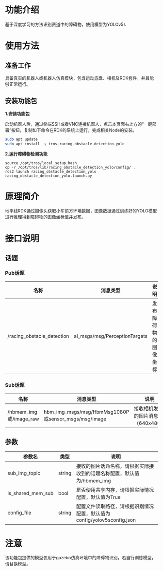 # 功能介绍

基于深度学习的方法识别赛道中的障碍物，使用模型为YOLOv5s

# 使用方法

## 准备工作

具备真实的机器人或机器人仿真模块，包含运动底盘、相机及RDK套件，并且能够正常运行。

## 安装功能包

**1.安装功能包**

启动机器人后，通过终端SSH或者VNC连接机器人，点击本页面右上方的“一键部署”按钮，复制如下命令在RDK的系统上运行，完成相关Node的安装。

```bash
sudo apt update
sudo apt install -y tros-racing-obstacle-detection-yolo
```

**2.运行障碍物检测功能**

```shell
source /opt/tros/local_setup.bash
cp -r /opt/tros/lib/racing_obstacle_detection_yolo/config/ .
ros2 launch racing_obstacle_detection_yolo racing_obstacle_detection_yolo.launch.py
```


# 原理简介

地平线RDK通过摄像头获取小车前方环境数据，图像数据通过训练好的YOLO模型进行推理得到障碍物的图像坐标值并发布。

# 接口说明

## 话题

### Pub话题

| 名称                          | 消息类型                                                     | 说明                                                   |
| ----------------------------- | ------------------------------------------------------------ | ------------------------------------------------------ |
| /racing_obstacle_detection    | ai_msgs/msg/PerceptionTargets             | 发布障碍物的图像坐标                 |

### Sub话题
| 名称                          | 消息类型                                                     | 说明                                                   |
| ----------------------------- | ------------------------------------------------------------ | ------------------------------------------------------ |
| /hbmem_img或/image_raw       | hbm_img_msgs/msg/HbmMsg1080P或sensor_msgs/msg/Image        | 接收相机发布的图片消息（640x480）                   |

## 参数

| 参数名                | 类型        | 说明                                                                                                                                 |
| --------------------- | ----------- | ------------------------------------------------------------------------------------------------------------------------------------- |
| sub_img_topic       | string |     接收的图片话题名称，请根据实际接收到的话题名称配置，默认值为/hbmem_img |
| is_shared_mem_sub   | bool | 是否使用共享内存，请根据实际情况配置，默认值为True |
| config_file | string | 配置文件读取路径，请根据识别情况配置，默认值为config/yolov5sconfig.json |

# 注意
该功能包提供的模型仅用于gazebo仿真环境中的障碍物识别，若自行训练模型，请替换模型。
